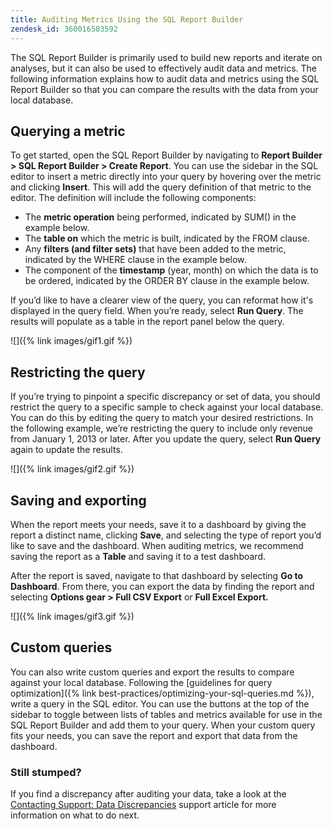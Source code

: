 ```yaml
---
title: Auditing Metrics Using the SQL Report Builder
zendesk_id: 360016503592
---
```


The SQL Report Builder is primarily used to build new reports and iterate on analyses, but it can also be used to effectively audit data and metrics. The following information explains how to audit data and metrics using the SQL Report Builder so that you can compare the results with the data from your local database.

## Querying a metric

To get started, open the SQL Report Builder by navigating to **Report Builder > SQL Report Builder > Create Report**. You can use the sidebar in the SQL editor to insert a metric directly into your query by hovering over the metric and clicking **Insert**. This will add the query definition of that metric to the editor. The definition will include the following components:

-  The **metric operation** being performed, indicated by SUM() in the example below.
-  The **table on** which the metric is built, indicated by the FROM clause.
-  Any **filters (and filter sets)** that have been added to the metric, indicated by the WHERE clause in the example below.
-  The component of the **timestamp** (year, month) on which the data is to be ordered, indicated by the ORDER BY clause in the example below.

If you’d like to have a clearer view of the query, you can reformat how it's displayed in the query field. When you’re ready, select **Run Query**. The results will populate as a table in the report panel below the query.

![]({% link images/gif1.gif %})

## Restricting the query

If you’re trying to pinpoint a specific discrepancy or set of data, you should restrict the query to a specific sample to check against your local database. You can do this by editing the query to match your desired restrictions. In the following example, we’re restricting the query to include only revenue from January 1, 2013 or later. After you update the query, select **Run Query** again to update the results.

![]({% link images/gif2.gif %})

## Saving and exporting

When the report meets your needs, save it to a dashboard by giving the report a distinct name, clicking **Save**, and selecting the type of report you’d like to save and the dashboard. When auditing metrics, we recommend saving the report as a **Table** and saving it to a test dashboard.

After the report is saved, navigate to that dashboard by selecting **Go to Dashboard**. From there, you can export the data by finding the report and selecting **Options gear > Full CSV Export** or **Full Excel Export.**

![]({% link images/gif3.gif %})

## Custom queries

You can also write custom queries and export the results to compare against your local database. Following the [guidelines for query optimization]({% link best-practices/optimizing-your-sql-queries.md %}), write a query in the SQL editor. You can use the buttons at the top of the sidebar to toggle between lists of tables and metrics available for use in the SQL Report Builder and add them to your query. When your custom query fits your needs, you can save the report and export that data from the dashboard.

### Still stumped?

If you find a discrepancy after auditing your data, take a look at the [Contacting Support: Data Discrepancies](https://support.magento.com/hc/en-us/articles/360016505312) support article for more information on what to do next.
